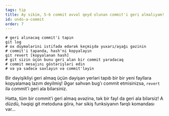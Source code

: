 ```yaml
---
tags: tip
title: Ay sikim, 5-6 commit əvvəl qeyd olunan commit'i geri almalıyam!
id: undo-a-commit
order: 7
---
```


```git
# geri alınacaq commit'i tapın
git log
# ox düymələrini istifadə edərək keçmişdə yuxarı/aşağı gəzinin
# commit'i tapanda, hash'ni kopyalayın
git revert [kopyalanan hash]
# git sizin üçün bunu geri alan bir commit yaradacaq
# commit mesajını göstərişləri edin
# və ya sadəcə saxlayın və commit'ləyin
```

Bir dəyişikliyi geri almaq üçün dəyişən yerləri tapıb bir bir yeni fayllara kopyalamaq lazım deyilmiş! Əgər səhvən bug'ı commit etmisinizsə, `revert` ilə commit'i geri ala bilərsiniz.

Hətta, tüm bir commit'i geri almaq əvəzinə, tək bir fayl da geri ala bilərsiz! A düzdü, həqiqi git metoduna görə, hər sikiş funksiyanın fərqlı komandası var...